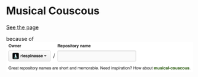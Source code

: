 # Musical Couscous

[See the page](http://attic-storage.github.io/musical-couscous/)

because of
![sources](sources.png)

